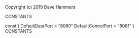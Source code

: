 Copyright (c) 2019 Dave Hammers

CONSTANTS

const (
	DefaultDataPort    = "8080"
	DefaultControlPort = "8081"
)
    CONSTANTS

